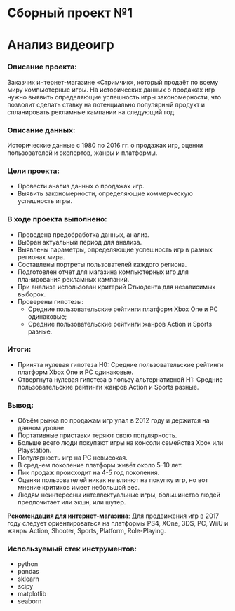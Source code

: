 # Сборный проект №1
# Анализ видеоигр
### Описание проекта: 
Заказчик интернет-магазине «Стримчик», который продаёт по всему миру компьютерные игры. На исторических данных о продажах игр нужно выявить определяющие успешность игры закономерности, что позволит сделать ставку на потенциально популярный продукт и спланировать рекламные кампании на следующий год.
### Описание данных:
Исторические данные с 1980 по 2016 гг. о продажах игр, оценки пользователей и экспертов, жанры и платформы.
### Цели проекта:
- Провести анализ данных о продажах игр.
- Выявить закономерности, определяющие коммерческую успешность игры.
### В ходе проекта выполнено:
- Проведена предобработка данных, анализ. 
- Выбран актуальный период для анализа. 
- Выявлены параметры, определяющие успешность игр в разных регионах мира. 
- Составлены портреты пользователей каждого региона. 
- Подготовлен отчет для магазина компьютерных игр для планирования рекламных кампаний.
- При анализе использован критерий Стьюдента для независимых выборок.
- Проверены гипотезы: 
  - Средние пользовательские рейтинги платформ Xbox One и PC одинаковые;
  - Средние пользовательские рейтинги жанров Action и Sports разные. 
### Итоги:
- Принята нулевая гипотеза H0: Средние пользовательские рейтинги платформ Xbox One и PC одинаковые.
- Отвергнута нулевая гипотеза в пользу альтернативной H1: Средние пользовательские рейтинги жанров Action и Sports разные.
### Вывод:
- Объём рынка по продажам игр упал в 2012 году и держится на данном уровне.
- Портативные приставки теряют свою популярность.
- Больше всего люди покупают игры на консоли семейства Xbox или Playstation.
- Популярность игр на PC невысокая.
- В среднем поколение платформ живёт около 5-10 лет.
- Пик продаж происходит на 4-5 год поколения.
- Оценки пользователей никак не влияют на покупку игр, но вот мнение критиков имеет небольшой вес.
- Людям неинтересны интеллектуальные игры, большинство людей предпочитает или экшн, или шутер.

**Рекомендация для интернет-магазина**: 
Для продвижения игр в 2017 году следует ориентироваться на платформы PS4, XOne, 3DS, PC, WiiU и жанры Action, Shooter, Sports, Platform, Role-Playing.
### Используемый стек инструментов:
- python
- pandas
- sklearn
- scipy
- matplotlib
- seaborn
